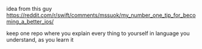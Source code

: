 idea from this guy https://reddit.com/r/swift/comments/mssuok/my_number_one_tip_for_becoming_a_better_ios/

keep one repo where you explain every thing to yourself in language you understand, as you learn it  